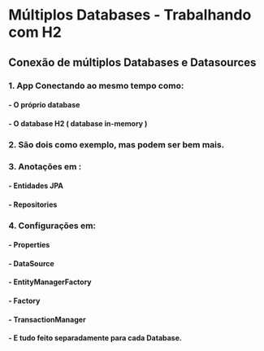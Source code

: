 # Múltiplos Databases - Trabalhando com H2
## Conexão de múltiplos Databases e Datasources
### 1. App Conectando ao mesmo tempo como:
#### - O próprio database
#### - O database H2 ( database in-memory )
### 2. São dois como exemplo, mas podem ser bem mais.
### 3. Anotações em :
#### - Entidades JPA
#### - Repositories
### 4. Configurações em:
#### - Properties
#### - DataSource
#### - EntityManagerFactory
#### - Factory
#### - TransactionManager
#### - E tudo feito separadamente para cada Database.